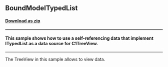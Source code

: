 ## BoundModeITypedList
#### [Download as zip](https://minhaskamal.github.io/DownGit/#/home?url=https://github.com/GrapeCity/ComponentOne-WinForms-Samples/tree/master/NetFramework\TreeView\CS\BoundModeITypedList)
____
#### This sample shows how to use a self-referencing data that implement ITypedList as a data source for C1TreeView.
____
The TreeView in this sample allows to view data. 